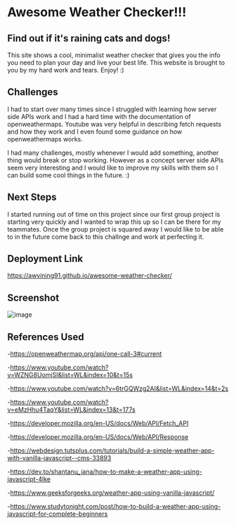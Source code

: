 # Awesome Weather Checker!!!

## Find out if it's raining cats and dogs!

This site shows a cool, minimalist weather checker that gives you the info you need to plan your day and live your best life. This website is brought to you by my hard work and tears. Enjoy! :)

## Challenges

I had to start over many times since I struggled with learning how server side APIs work and I had a hard time with the documentation of openweathermaps. Youtube was very helpful in describing fetch requests and how they work and I even found some guidance on how openweathermaps works.

I had many challenges, mostly whenever I would add something, another thing would break or stop working. However as a concept server side APIs seem very interesting and I would like to improve my skills with them so I can build some cool things in the future. :)

## Next Steps

I started running out of time on this project since our first group project is starting very quickly and I wanted to wrap this up so I can be there for my teammates. Once the group project is squared away I would like to be able to in the future come back to this challnge and work at perfecting it.

## Deployment Link

https://awvining91.github.io/awesome-weather-checker/

## Screenshot

![image](https://user-images.githubusercontent.com/51838530/189242656-6995b068-5298-4f7a-a6d2-143d89fa1164.png)

## References Used

-https://openweathermap.org/api/one-call-3#current
 
-https://www.youtube.com/watch?v=WZNG8UomjSI&list=WL&index=10&t=15s
  
-https://www.youtube.com/watch?v=6trGQWzg2AI&list=WL&index=14&t=2s
  
-https://www.youtube.com/watch?v=eMzHhu4TaqY&list=WL&index=13&t=177s
  
-https://developer.mozilla.org/en-US/docs/Web/API/Fetch_API
  
-https://developer.mozilla.org/en-US/docs/Web/API/Response
  
-https://webdesign.tutsplus.com/tutorials/build-a-simple-weather-app-with-vanilla-javascript--cms-33893

-https://dev.to/shantanu_jana/how-to-make-a-weather-app-using-javascript-4lke

-https://www.geeksforgeeks.org/weather-app-using-vanilla-javascript/

-https://www.studytonight.com/post/how-to-build-a-weather-app-using-javascript-for-complete-beginners